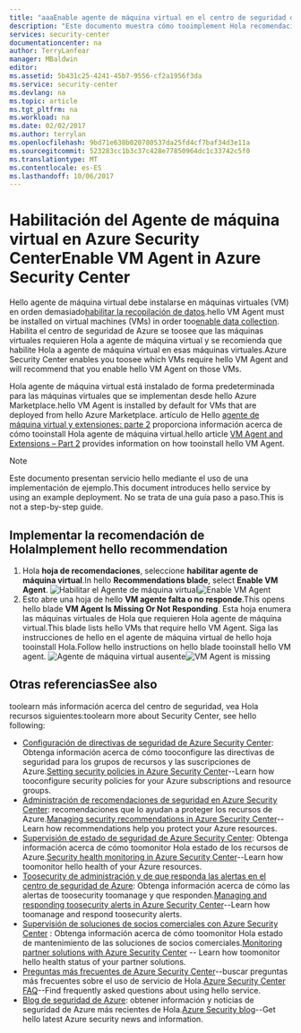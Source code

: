 ```yaml
---
title: "aaaEnable agente de máquina virtual en el centro de seguridad de Azure | Documentos de Microsoft"
description: "Este documento muestra cómo tooimplement Hola recomendación de Azure Security Center ** agente ** de habilitar la máquina virtual."
services: security-center
documentationcenter: na
author: TerryLanfear
manager: MBaldwin
editor: 
ms.assetid: 5b431c25-4241-45b7-9556-cf2a1956f3da
ms.service: security-center
ms.devlang: na
ms.topic: article
ms.tgt_pltfrm: na
ms.workload: na
ms.date: 02/02/2017
ms.author: terrylan
ms.openlocfilehash: 9bd71e638b020780537da25fd4cf7baf34d3e11a
ms.sourcegitcommit: 523283cc1b3c37c428e77850964dc1c33742c5f0
ms.translationtype: MT
ms.contentlocale: es-ES
ms.lasthandoff: 10/06/2017
---
```

# <a name="enable-vm-agent-in-azure-security-center"></a><span data-ttu-id="6faea-103">Habilitación del Agente de máquina virtual en Azure Security Center</span><span class="sxs-lookup"><span data-stu-id="6faea-103">Enable VM Agent in Azure Security Center</span></span>
<span data-ttu-id="6faea-104">Hello agente de máquina virtual debe instalarse en máquinas virtuales (VM) en orden demasiado[habilitar la recopilación de datos](security-center-enable-data-collection.md).</span><span class="sxs-lookup"><span data-stu-id="6faea-104">hello VM Agent must be installed on virtual machines (VMs) in order too[enable data collection](security-center-enable-data-collection.md).</span></span>  <span data-ttu-id="6faea-105">Habilita el centro de seguridad de Azure se toosee que las máquinas virtuales requieren Hola a agente de máquina virtual y se recomienda que habilite Hola a agente de máquina virtual en esas máquinas virtuales.</span><span class="sxs-lookup"><span data-stu-id="6faea-105">Azure Security Center enables you toosee which VMs require hello VM Agent and will recommend that you enable hello VM Agent on those VMs.</span></span>

<span data-ttu-id="6faea-106">Hola agente de máquina virtual está instalado de forma predeterminada para las máquinas virtuales que se implementan desde hello Azure Marketplace.</span><span class="sxs-lookup"><span data-stu-id="6faea-106">hello VM Agent is installed by default for VMs that are deployed from hello Azure Marketplace.</span></span> <span data-ttu-id="6faea-107">artículo de Hello [agente de máquina virtual y extensiones: parte 2](https://azure.microsoft.com/blog/vm-agent-and-extensions-part-2/) proporciona información acerca de cómo tooinstall Hola agente de máquina virtual.</span><span class="sxs-lookup"><span data-stu-id="6faea-107">hello article [VM Agent and Extensions – Part 2](https://azure.microsoft.com/blog/vm-agent-and-extensions-part-2/) provides information on how tooinstall hello VM Agent.</span></span>

> [!NOTE]
> <span data-ttu-id="6faea-108">Este documento presentan servicio hello mediante el uso de una implementación de ejemplo.</span><span class="sxs-lookup"><span data-stu-id="6faea-108">This document introduces hello service by using an example deployment.</span></span> <span data-ttu-id="6faea-109">No se trata de una guía paso a paso.</span><span class="sxs-lookup"><span data-stu-id="6faea-109">This is not a step-by-step guide.</span></span>
>
>

## <a name="implement-hello-recommendation"></a><span data-ttu-id="6faea-110">Implementar la recomendación de Hola</span><span class="sxs-lookup"><span data-stu-id="6faea-110">Implement hello recommendation</span></span>
1. <span data-ttu-id="6faea-111">Hola **hoja de recomendaciones**, seleccione **habilitar agente de máquina virtual**.</span><span class="sxs-lookup"><span data-stu-id="6faea-111">In hello **Recommendations blade**, select **Enable VM Agent**.</span></span>
   <span data-ttu-id="6faea-112">![Habilitar el Agente de máquina virtual][1]</span><span class="sxs-lookup"><span data-stu-id="6faea-112">![Enable VM Agent][1]</span></span>
2. <span data-ttu-id="6faea-113">Esto abre una hoja de hello **VM agente falta o no responde**.</span><span class="sxs-lookup"><span data-stu-id="6faea-113">This opens hello blade **VM Agent Is Missing Or Not Responding**.</span></span> <span data-ttu-id="6faea-114">Esta hoja enumera las máquinas virtuales de Hola que requieren Hola agente de máquina virtual.</span><span class="sxs-lookup"><span data-stu-id="6faea-114">This blade lists hello VMs that require hello VM Agent.</span></span> <span data-ttu-id="6faea-115">Siga las instrucciones de hello en el agente de máquina virtual de hello hoja tooinstall Hola.</span><span class="sxs-lookup"><span data-stu-id="6faea-115">Follow hello instructions on hello blade tooinstall hello VM agent.</span></span>
   <span data-ttu-id="6faea-116">![Agente de máquina virtual ausente][2]</span><span class="sxs-lookup"><span data-stu-id="6faea-116">![VM Agent is missing][2]</span></span>

## <a name="see-also"></a><span data-ttu-id="6faea-117">Otras referencias</span><span class="sxs-lookup"><span data-stu-id="6faea-117">See also</span></span>
<span data-ttu-id="6faea-118">toolearn más información acerca del centro de seguridad, vea Hola recursos siguientes:</span><span class="sxs-lookup"><span data-stu-id="6faea-118">toolearn more about Security Center, see hello following:</span></span>

* <span data-ttu-id="6faea-119">[Configuración de directivas de seguridad de Azure Security Center](security-center-policies.md): Obtenga información acerca de cómo tooconfigure las directivas de seguridad para los grupos de recursos y las suscripciones de Azure.</span><span class="sxs-lookup"><span data-stu-id="6faea-119">[Setting security policies in Azure Security Center](security-center-policies.md)--Learn how tooconfigure security policies for your Azure subscriptions and resource groups.</span></span>
* <span data-ttu-id="6faea-120">[Administración de recomendaciones de seguridad en Azure Security Center](security-center-recommendations.md): recomendaciones que lo ayudan a proteger los recursos de Azure.</span><span class="sxs-lookup"><span data-stu-id="6faea-120">[Managing security recommendations in Azure Security Center](security-center-recommendations.md)--Learn how recommendations help you protect your Azure resources.</span></span>
* <span data-ttu-id="6faea-121">[Supervisión de estado de seguridad de Azure Security Center](security-center-monitoring.md): Obtenga información acerca de cómo toomonitor Hola estado de los recursos de Azure.</span><span class="sxs-lookup"><span data-stu-id="6faea-121">[Security health monitoring in Azure Security Center](security-center-monitoring.md)--Learn how toomonitor hello health of your Azure resources.</span></span>
* <span data-ttu-id="6faea-122">[Toosecurity de administración y de que responda las alertas en el centro de seguridad de Azure](security-center-managing-and-responding-alerts.md): Obtenga información acerca de cómo las alertas de toosecurity toomanage y que responden.</span><span class="sxs-lookup"><span data-stu-id="6faea-122">[Managing and responding toosecurity alerts in Azure Security Center](security-center-managing-and-responding-alerts.md)--Learn how toomanage and respond toosecurity alerts.</span></span>
* <span data-ttu-id="6faea-123">[Supervisión de soluciones de socios comerciales con Azure Security Center](security-center-partner-solutions.md) : Obtenga información acerca de cómo toomonitor Hola estado de mantenimiento de las soluciones de socios comerciales.</span><span class="sxs-lookup"><span data-stu-id="6faea-123">[Monitoring partner solutions with Azure Security Center](security-center-partner-solutions.md) -- Learn how toomonitor hello health status of your partner solutions.</span></span>
* <span data-ttu-id="6faea-124">[Preguntas más frecuentes de Azure Security Center](security-center-faq.md)--buscar preguntas más frecuentes sobre el uso de servicio de Hola.</span><span class="sxs-lookup"><span data-stu-id="6faea-124">[Azure Security Center FAQ](security-center-faq.md)--Find frequently asked questions about using hello service.</span></span>
* <span data-ttu-id="6faea-125">[Blog de seguridad de Azure](http://blogs.msdn.com/b/azuresecurity/): obtener información y noticias de seguridad de Azure más recientes de Hola.</span><span class="sxs-lookup"><span data-stu-id="6faea-125">[Azure Security blog](http://blogs.msdn.com/b/azuresecurity/)--Get hello latest Azure security news and information.</span></span>

<!--Image references-->
[1]: ./media/security-center-enable-vm-agent/enable-vm-agent.png
[2]: ./media/security-center-enable-vm-agent/vm-agent-is-missing.png
